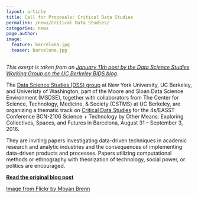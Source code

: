 ```yaml
---
layout: article
title: Call for Proposals: Critical Data Studies 
permalink: /news/Critical Data Studies/
categories: news
page.author: 
image:
  feature: barcelona.jpg
  teaser: barcelona.jpg
---
```


_This exerpt is taken from an [January 11th post by the Data Science Studies Working Group on the UC Berkeley BIDS blog](http://bids.berkeley.edu/news/call-proposals-critical-data-studies-track%E2%80%944seasst-conference-bcn-2106-science-technology-other)._

The [Data Science Studies (DSS) group](/themes/#ethnography) at New York University, UC Berkeley, and Univeristy of Washington, part of the Moore and Sloan Data Science Environment (MSDSE), together with collaborators from The Center for Science, Technology, Medicine, & Society (CSTMS) at UC Berkeley, are organizing a thematic track on [Critical Data Studies](http://www.nomadit.co.uk/easst/easst_4s2016/panels.php5?PanelID=4041) for the 4s/EASST Conference BCN-2106 Science + Technology by Other Means: Exploring Collectives, Spaces, and Futures in Barcelona, August 31 – September 3, 2016.

They are inviting papers investigating data-driven techniques in academic research and analytic industries and the consequences of implementing data­-driven products and processes. Papers utilizing computational methods or ethnography with theorization of technology, social power, or politics are encouraged.

**[Read the original blog post](hhttp://bids.berkeley.edu/news/call-proposals-critical-data-studies-track%E2%80%944seasst-conference-bcn-2106-science-technology-other)**

[Image from Flickr by Moyan Brenn](https://www.flickr.com/photos/aigle_dore/5237974849)

